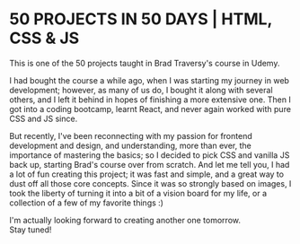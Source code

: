 # 50 PROJECTS IN 50 DAYS | HTML, CSS & JS

This is one of the 50 projects taught in Brad Traversy's course in Udemy.   

I had bought the course a while ago, when I was starting my journey in web development; however, as many of us do, I bought it along with several others, and I left it behind in hopes of finishing a more extensive one. Then I got into a coding bootcamp, learnt React, and never again worked with pure CSS and JS since.  

But recently, I've been reconnecting with my passion for frontend development and design, and understanding, more than ever, the importance of mastering the basics; so I decided to pick CSS and vanilla JS back up, starting Brad's course over from scratch. And let me tell you, I had a lot of fun creating this project; it was fast and simple, and a great way to dust off all those core concepts. Since it was so strongly based on images, I took the liberty of turning it into a bit of a vision board for my life, or a collection of a few of my favorite things :) 

I'm actually looking forward to creating another one tomorrow.  
Stay tuned!


